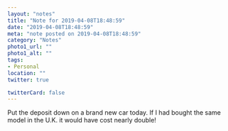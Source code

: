 ```yaml
---
layout: "notes"
title: "Note for 2019-04-08T18:48:59"
date: "2019-04-08T18:48:59"
meta: "note posted on 2019-04-08T18:48:59"
category: "Notes"
photo1_url: ""
photo1_alt: ""
tags:
- Personal
location: ""
twitter: true

twitterCard: false
---
```

Put the deposit down on a brand new car today. If I had bought the same model in the U.K. it would have cost nearly double!

